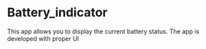 # Battery_indicator

This app allows you to display the current battery status. The app is developed with proper UI
